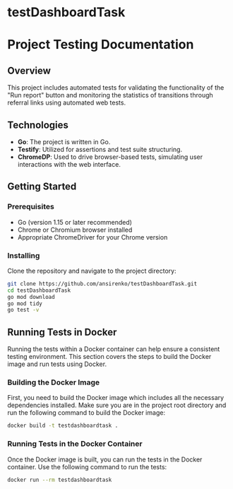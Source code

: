 # testDashboardTask
# Project Testing Documentation

## Overview

This project includes automated tests for validating the functionality of the "Run report" button and monitoring the statistics of transitions through referral links using automated web tests.

## Technologies

- **Go**: The project is written in Go.
- **Testify**: Utilized for assertions and test suite structuring.
- **ChromeDP**: Used to drive browser-based tests, simulating user interactions with the web interface.

## Getting Started

### Prerequisites

- Go (version 1.15 or later recommended)
- Chrome or Chromium browser installed
- Appropriate ChromeDriver for your Chrome version

### Installing

Clone the repository and navigate to the project directory:

```bash
git clone https://github.com/ansirenko/testDashboardTask.git
cd testDashboardTask
go mod download
go mod tidy
go test -v
```

## Running Tests in Docker

Running the tests within a Docker container can help ensure a consistent testing environment. This section covers the steps to build the Docker image and run tests using Docker.

### Building the Docker Image

First, you need to build the Docker image which includes all the necessary dependencies installed. Make sure you are in the project root directory and run the following command to build the Docker image:

```bash
docker build -t testdashboardtask .
```

### Running Tests in the Docker Container

Once the Docker image is built, you can run the tests in the Docker container. Use the following command to run the tests:

```bash
docker run --rm testdashboardtask
```
